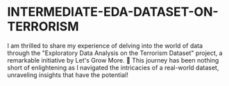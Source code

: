 # INTERMEDIATE-EDA-DATASET-ON-TERRORISM
I am thrilled to share my experience of delving into the world of data through the "Exploratory Data Analysis on the Terrorism Dataset" project, a remarkable initiative by Let's Grow More. 🌱 This journey has been nothing short of enlightening as I navigated the intricacies of a real-world dataset, unraveling insights that have the potential!
